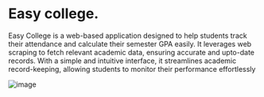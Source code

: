 # Easy college. 
Easy College is a web-based application designed to help students track their attendance and calculate their
semester GPA easily. It leverages web scraping to fetch relevant academic data, ensuring accurate and upto-date records. With a simple and intuitive interface, it streamlines academic record-keeping, allowing
students to monitor their performance effortlessly

![image](https://github.com/user-attachments/assets/8856b71c-1f70-42bd-9940-349795ff519c)

